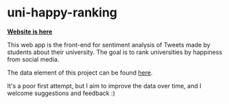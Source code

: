# uni-happy-ranking

**[Website is here](https://uni-happy-ranking.herokuapp.com/)**

This web app is the front-end for sentiment analysis of Tweets made by students about their university. The goal is to rank universities by happiness from social media. 

The data element of this project can be found [here](https://github.com/basharovV/UniHappyRanking/).

It's a poor first attempt, but I aim to improve the data over time, and I welcome suggestions and feedback :) 

